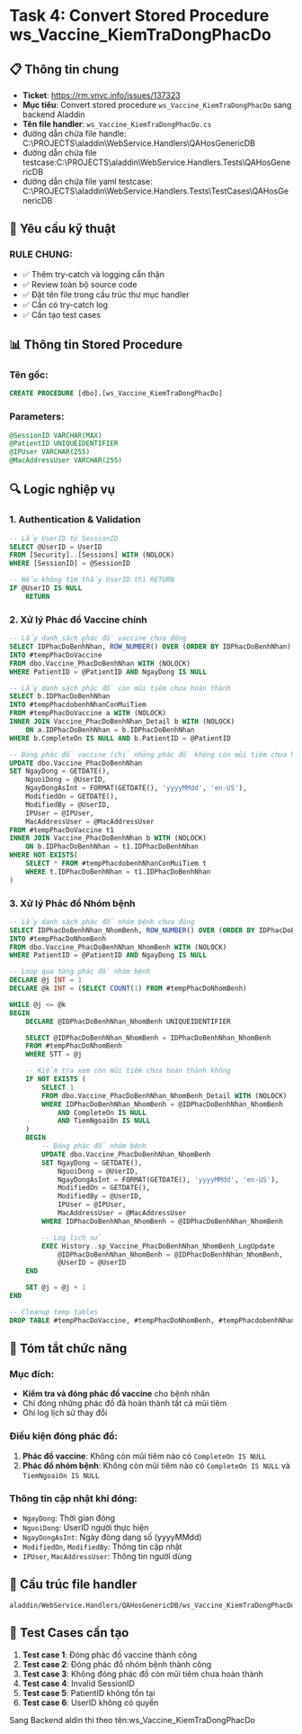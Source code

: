 # Task 4: Convert Stored Procedure ws_Vaccine_KiemTraDongPhacDo

## 📋 Thông tin chung

- **Ticket**: https://rm.vnvc.info/issues/137323
- **Mục tiêu**: Convert stored procedure `ws_Vaccine_KiemTraDongPhacDo` sang backend Aladdin
- **Tên file handler**: `ws_Vaccine_KiemTraDongPhacDo.cs`
- đường dẫn chứa file handle: C:\PROJECTS\aladdin\WebService.Handlers\QAHosGenericDB
- đường dẫn chứa file testcase:C:\PROJECTS\aladdin\WebService.Handlers.Tests\QAHosGenericDB
- đường dẫn chứa file yaml testcase: C:\PROJECTS\aladdin\WebService.Handlers.Tests\TestCases\QAHosGenericDB

## 🎯 Yêu cầu kỹ thuật

### RULE CHUNG:

- ✅ Thêm try-catch và logging cẩn thận
- ✅ Review toàn bộ source code
- ✅ Đặt tên file trong cấu trúc thư mục handler
- ✅ Cần có try-catch log
- ✅ Cần tạo test cases

## 📊 Thông tin Stored Procedure

### Tên gốc:

```sql
CREATE PROCEDURE [dbo].[ws_Vaccine_KiemTraDongPhacDo]
```

### Parameters:

```sql
@SessionID VARCHAR(MAX)
@PatientID UNIQUEIDENTIFIER
@IPUser VARCHAR(255)
@MacAddressUser VARCHAR(255)
```

## 🔍 Logic nghiệp vụ

### 1. Authentication & Validation

```sql
-- Lấy UserID từ SessionID
SELECT @UserID = UserID
FROM [Security]..[Sessions] WITH (NOLOCK)
WHERE [SessionID] = @SessionID

-- Nếu không tìm thấy UserID thì RETURN
IF @UserID IS NULL
    RETURN
```

### 2. Xử lý Phác đồ Vaccine chính

```sql
-- Lấy danh sách phác đồ vaccine chưa đóng
SELECT IDPhacDoBenhNhan, ROW_NUMBER() OVER (ORDER BY IDPhacDoBenhNhan) STT
INTO #tempPhacDoVaccine
FROM dbo.Vaccine_PhacDoBenhNhan WITH (NOLOCK)
WHERE PatientID = @PatientID AND NgayDong IS NULL

-- Lấy danh sách phác đồ còn mũi tiêm chưa hoàn thành
SELECT b.IDPhacDoBenhNhan
INTO #tempPhacdobenhNhanConMuiTiem
FROM #tempPhacDoVaccine a WITH (NOLOCK)
INNER JOIN Vaccine_PhacDoBenhNhan_Detail b WITH (NOLOCK)
    ON a.IDPhacDoBenhNhan = b.IDPhacDoBenhNhan
WHERE b.CompleteOn IS NULL AND b.PatientID = @PatientID

-- Đóng phác đồ vaccine (chỉ những phác đồ không còn mũi tiêm chưa hoàn thành)
UPDATE dbo.Vaccine_PhacDoBenhNhan
SET NgayDong = GETDATE(),
    NguoiDong = @UserID,
    NgayDongAsInt = FORMAT(GETDATE(), 'yyyyMMdd', 'en-US'),
    ModifiedOn = GETDATE(),
    ModifiedBy = @UserID,
    IPUser = @IPUser,
    MacAddressUser = @MacAddressUser
FROM #tempPhacDoVaccine t1
INNER JOIN Vaccine_PhacDoBenhNhan b WITH (NOLOCK)
    ON b.IDPhacDoBenhNhan = t1.IDPhacDoBenhNhan
WHERE NOT EXISTS(
    SELECT * FROM #tempPhacdobenhNhanConMuiTiem t
    WHERE t.IDPhacDoBenhNhan = t1.IDPhacDoBenhNhan
)
```

### 3. Xử lý Phác đồ Nhóm bệnh

```sql
-- Lấy danh sách phác đồ nhóm bệnh chưa đóng
SELECT IDPhacDoBenhNhan_NhomBenh, ROW_NUMBER() OVER (ORDER BY IDPhacDoBenhNhan) STT
INTO #tempPhacDoNhomBenh
FROM dbo.Vaccine_PhacDoBenhNhan_NhomBenh WITH (NOLOCK)
WHERE PatientID = @PatientID AND NgayDong IS NULL

-- Loop qua từng phác đồ nhóm bệnh
DECLARE @j INT = 1
DECLARE @k INT = (SELECT COUNT(1) FROM #tempPhacDoNhomBenh)

WHILE @j <= @k
BEGIN
    DECLARE @IDPhacDoBenhNhan_NhomBenh UNIQUEIDENTIFIER

    SELECT @IDPhacDoBenhNhan_NhomBenh = IDPhacDoBenhNhan_NhomBenh
    FROM #tempPhacDoNhomBenh
    WHERE STT = @j

    -- Kiểm tra xem còn mũi tiêm chưa hoàn thành không
    IF NOT EXISTS (
        SELECT 1
        FROM dbo.Vaccine_PhacDoBenhNhan_NhomBenh_Detail WITH (NOLOCK)
        WHERE IDPhacDoBenhNhan_NhomBenh = @IDPhacDoBenhNhan_NhomBenh
            AND CompleteOn IS NULL
            AND TiemNgoaiOn IS NULL
    )
    BEGIN
        -- Đóng phác đồ nhóm bệnh
        UPDATE dbo.Vaccine_PhacDoBenhNhan_NhomBenh
        SET NgayDong = GETDATE(),
            NguoiDong = @UserID,
            NgayDongAsInt = FORMAT(GETDATE(), 'yyyyMMdd', 'en-US'),
            ModifiedOn = GETDATE(),
            ModifiedBy = @UserID,
            IPUser = @IPUser,
            MacAddressUser = @MacAddressUser
        WHERE IDPhacDoBenhNhan_NhomBenh = @IDPhacDoBenhNhan_NhomBenh

        -- Log lịch sử
        EXEC History..sp_Vaccine_PhacDoBenhNhan_NhomBenh_LogUpdate
            @IDPhacDoBenhNhan_NhomBenh = @IDPhacDoBenhNhan_NhomBenh,
            @UserID = @UserID
    END

    SET @j = @j + 1
END

-- Cleanup temp tables
DROP TABLE #tempPhacDoVaccine, #tempPhacDoNhomBenh, #tempPhacdobenhNhanConMuiTiem
```

## 🎯 Tóm tắt chức năng

### Mục đích:

- **Kiểm tra và đóng phác đồ vaccine** cho bệnh nhân
- Chỉ đóng những phác đồ đã hoàn thành tất cả mũi tiêm
- Ghi log lịch sử thay đổi

### Điều kiện đóng phác đồ:

1. **Phác đồ vaccine**: Không còn mũi tiêm nào có `CompleteOn IS NULL`
2. **Phác đồ nhóm bệnh**: Không còn mũi tiêm nào có `CompleteOn IS NULL` và `TiemNgoaiOn IS NULL`

### Thông tin cập nhật khi đóng:

- `NgayDong`: Thời gian đóng
- `NguoiDong`: UserID người thực hiện
- `NgayDongAsInt`: Ngày đóng dạng số (yyyyMMdd)
- `ModifiedOn`, `ModifiedBy`: Thông tin cập nhật
- `IPUser`, `MacAddressUser`: Thông tin người dùng

## 📁 Cấu trúc file handler

```
aladdin/WebService.Handlers/QAHosGenericDB/ws_Vaccine_KiemTraDongPhacDo.cs
```

## 🧪 Test Cases cần tạo

1. **Test case 1**: Đóng phác đồ vaccine thành công
2. **Test case 2**: Đóng phác đồ nhóm bệnh thành công
3. **Test case 3**: Không đóng phác đồ còn mũi tiêm chưa hoàn thành
4. **Test case 4**: Invalid SessionID
5. **Test case 5**: PatientID không tồn tại
6. **Test case 6**: UserID không có quyền

Sang Backend aldin thì theo tên:ws_Vaccine_KiemTraDongPhacDo
